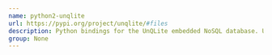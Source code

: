 ```yaml
---
name: python2-unqlite
url: https://pypi.org/project/unqlite/#files
description: Python bindings for the UnQLite embedded NoSQL database. URL : https://pypi.org/project/unqlite/#files Groups : None
group: None
---
```

